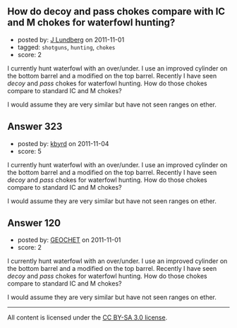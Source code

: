 ## How do decoy and pass chokes compare with IC and M chokes for waterfowl hunting?

- posted by: [J Lundberg](https://stackexchange.com/users/-1/40-j-lundberg) on 2011-11-01
- tagged: `shotguns`, `hunting`, `chokes`
- score: 2

I currently hunt waterfowl with an over/under.  I use an improved cylinder on the bottom barrel and a modified on the top barrel.  Recently I have seen _decoy_ and _pass_ chokes for waterfowl hunting.  How do those chokes compare to standard IC and M chokes?

I would assume they are very similar but have not seen ranges on ether.


## Answer 323

- posted by: [kbyrd](https://stackexchange.com/users/-1/37-kbyrd) on 2011-11-04
- score: 5

I currently hunt waterfowl with an over/under.  I use an improved cylinder on the bottom barrel and a modified on the top barrel.  Recently I have seen _decoy_ and _pass_ chokes for waterfowl hunting.  How do those chokes compare to standard IC and M chokes?

I would assume they are very similar but have not seen ranges on ether.


## Answer 120

- posted by: [GEOCHET](https://stackexchange.com/users/-1/22-geochet) on 2011-11-01
- score: 2

I currently hunt waterfowl with an over/under.  I use an improved cylinder on the bottom barrel and a modified on the top barrel.  Recently I have seen _decoy_ and _pass_ chokes for waterfowl hunting.  How do those chokes compare to standard IC and M chokes?

I would assume they are very similar but have not seen ranges on ether.



---

All content is licensed under the [CC BY-SA 3.0 license](https://creativecommons.org/licenses/by-sa/3.0/).
